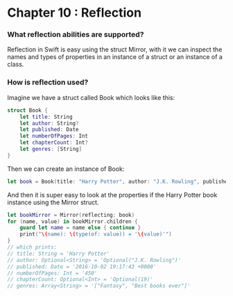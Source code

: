 # Chapter 10 : Reflection

### What reflection abilities are supported?
Reflection in Swift is easy using the struct Mirror, with it we can inspect the names and types of properties in an instance of a struct or an instance of a class.
### How is reflection used?

Imagine we have a struct called Book which looks like this:
```Swift
struct Book {
    let title: String
    let author: String?
    let published: Date
    let numberOfPages: Int
    let chapterCount: Int?
    let genres: [String]
}
```
Then we can create an instance of Book:
```Swift
let book = Book(title: "Harry Potter", author: "J.K. Rowling", published: Date(), numberOfPages: 450, chapterCount: 19, genres: ["Fantasy", "Best books ever"])
```
And then it is super easy to look at the properties if the Harry Potter book instance using the Mirror struct.
```Swift
let bookMirror = Mirror(reflecting: book)
for (name, value) in bookMirror.children {
    guard let name = name else { continue }
    print("\(name): \(type(of: value)) = '\(value)'")
}
// which prints:
// title: String = 'Harry Potter'
// author: Optional<String> = 'Optional("J.K. Rowling")'
// published: Date = '2016-10-02 19:17:43 +0000'
// numberOfPages: Int = '450'
// chapterCount: Optional<Int> = 'Optional(19)'
// genres: Array<String> = '["Fantasy", "Best books ever"]'
```
